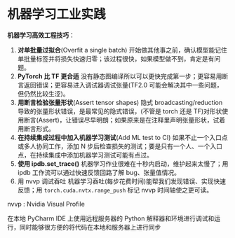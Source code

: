 # 机器学习工业实践

**机器学习高效工程技巧**：

1. **对单批量过拟合**(Overfit a single batch)
   开始做其他事之前，确认模型能记住单批量标签并将损失快速归零；该过程很快，如果模型做不到，肯定是有问题。
2. **PyTorch 比 TF 更合适**
   没有静态图编译所以可以更快完成第一步；更容易用断言返回错误；更容易进入调试器调试张量(TF2.0 可能会解决其中一些问题，但仍然比较生涩)。
3. **用断言检验张量形状**(Assert tensor shapes)
   隐式 broadcasting/reduction 导致的张量形状错误，是最常见的隐式错误，(不管是 torch 还是 TF)对形状使用断言(Assert)，让错误尽早明朗；如果原来是在注释里声明张量形状，试着用断言形式。
4. **在持续集成过程中加入机器学习测试**(Add ML test to CI)
   如果不止一个入口点或多人协同工作，添加 N 步后检查损失的测试；要是只有一个人、一个入口点，在持续集成中添加机器学习测试可能有点过。
5. **使用 ipdb.set_trace()**
   机器学习作业很难在十秒内启动，维护起来太慢了；用 ipdb 工作流可以通过快速反馈回路了解 bug、张量值情况。
6. 用 nvvp 调试吞吐
   机器学习吞吐(每步花费时间)能帮我们发现错误、实现快速反馈；用 `torch.cuda.nvtx.range_push` 标记 nvvp 时间轴使之更可读。

nvvp
: Nvidia Visual Profile

在本地 PyCharm IDE 上使用远程服务器的 Python 解释器和环境进行调试和运行，同时能够很方便的将代码在本地和服务器上进行同步
